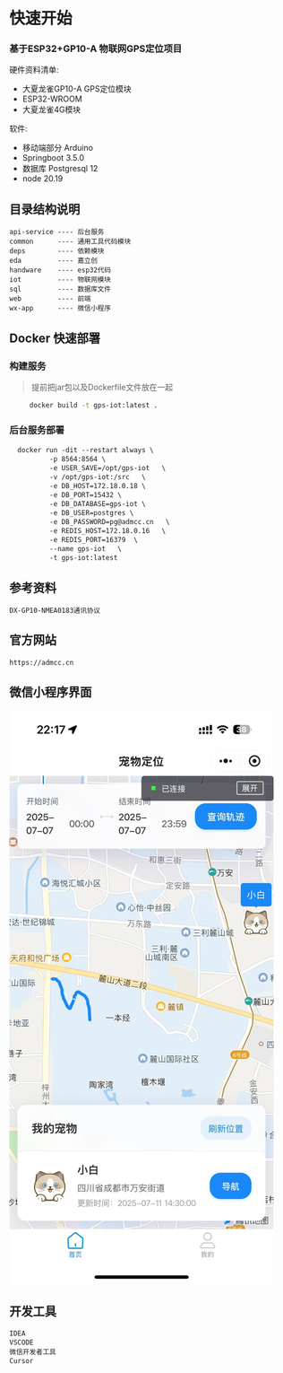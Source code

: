 # 快速开始

### 基于ESP32+GP10-A 物联网GPS定位项目

硬件资料清单:

* 大夏龙雀GP10-A GPS定位模块
* ESP32-WROOM
* 大夏龙雀4G模块

软件:

* 移动端部分 Arduino
* Springboot 3.5.0
* 数据库 Postgresql 12
* node 20.19



## 目录结构说明
    api-service ---- 后台服务
    common      ---- 通用工具代码模块
    deps        ---- 依赖模块
    eda         ---- 嘉立创
    handware    ---- esp32代码
    iot         ---- 物联网模块
    sql         ---- 数据库文件
    web         ---- 前端
    wx-app      ---- 微信小程序


## Docker 快速部署

### 构建服务
> 提前把jar包以及Dockerfile文件放在一起

```bash
     docker build -t gps-iot:latest .
```


### 后台服务部署

```shell  
  docker run -dit --restart always \
          -p 8564:8564 \
          -e USER_SAVE=/opt/gps-iot   \
          -v /opt/gps-iot:/src   \
          -e DB_HOST=172.18.0.18 \
          -e DB_PORT=15432 \
          -e DB_DATABASE=gps-iot \
          -e DB_USER=postgres \
          -e DB_PASSWORD=pg@admcc.cn   \
          -e REDIS_HOST=172.18.0.16   \
          -e REDIS_PORT=16379  \
          --name gps-iot   \
          -t gps-iot:latest
```


## 参考资料

    DX-GP10-NMEA0183通讯协议
    
## 官方网站

    https://admcc.cn

## 微信小程序界面

![](https://github.com/wangchangkui/gps_iot/blob/master/images/wx_app.jpg?raw=true)


## 开发工具
    
    IDEA
    VSCODE
    微信开发者工具
    Cursor
